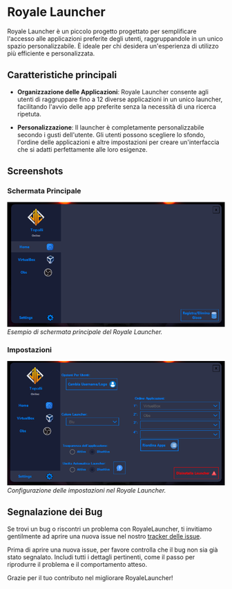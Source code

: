 # Royale Launcher


Royale Launcher è un piccolo progetto progettato per semplificare l'accesso alle applicazioni preferite degli utenti, raggruppandole in un unico spazio personalizzabile. È ideale per chi desidera un'esperienza di utilizzo più efficiente e personalizzata.

## Caratteristiche principali

- **Organizzazione delle Applicazioni**: Royale Launcher consente agli utenti di raggruppare fino a 12 diverse applicazioni in un unico launcher, facilitando l'avvio delle app preferite senza la necessità di una ricerca ripetuta.
  
- **Personalizzazione**: Il launcher è completamente personalizzabile secondo i gusti dell'utente. Gli utenti possono scegliere lo sfondo, l'ordine delle applicazioni e altre impostazioni per creare un'interfaccia che si adatti perfettamente alle loro esigenze.

## Screenshots

### Schermata Principale

![Schermata Principale](ShowCaseHome.png)
*Esempio di schermata principale del Royale Launcher.*

### Impostazioni

![Impostazioni](ShowCaseSettings.png)
*Configurazione delle impostazioni nel Royale Launcher.*

## Segnalazione dei Bug

Se trovi un bug o riscontri un problema con RoyaleLauncher, ti invitiamo gentilmente ad aprire una nuova issue nel nostro [tracker delle issue](https://github.com/TopalliAlesjo/RoyaleLauncher/issues).

Prima di aprire una nuova issue, per favore controlla che il bug non sia già stato segnalato. Includi tutti i dettagli pertinenti, come il passo per riprodurre il problema e il comportamento atteso.

Grazie per il tuo contributo nel migliorare RoyaleLauncher!